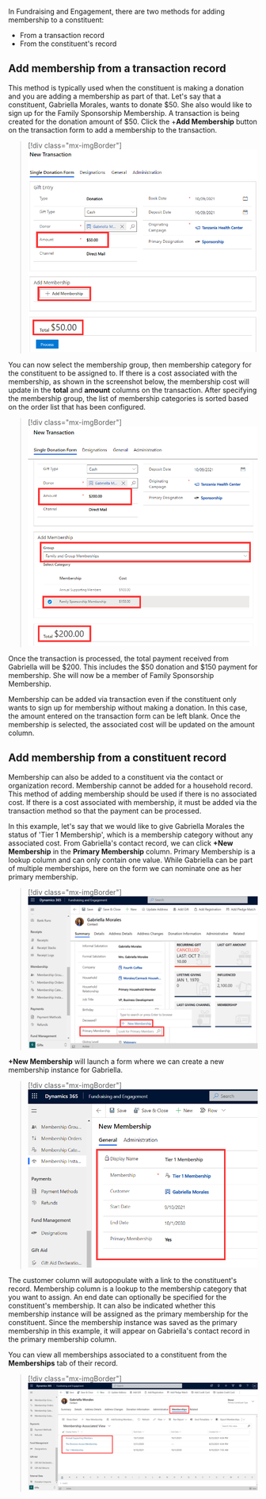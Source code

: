 In Fundraising and Engagement, there are two methods for adding membership to a constituent:

- From a transaction record
- From the constituent's record

## Add membership from a transaction record

This method is typically used when the constituent is making a donation and you are adding a membership as part of that. Let's say that a constituent, Gabriella Morales, wants to donate \$50. She also would like to sign up for the Family Sponsorship Membership. A transaction is being created for the donation amount of \$50. Click the +**Add Membership** button on the transaction form to add a membership to the transaction.

> [!div class="mx-imgBorder"]
> [![Screenshot of a new transaction with amount, add membership button, and total highlighted.](../media/new-transaction.png)](../media/new-transaction.png#lightbox)

You can now select the membership group, then membership category for the constituent to be assigned to. If there is a cost associated with the membership, as shown in the screenshot below, the membership cost will update in the **total** and **amount** columns on the transaction. After specifying the membership group, the list of membership categories is sorted based on the order list that has been configured.

> [!div class="mx-imgBorder"]
> [![Screenshot of a new transaction with amount, membership group, and total highlighted.](../media/membership-group.png)](../media/membership-group.png#lightbox)

Once the transaction is processed, the total payment received from Gabriella will be \$200. This includes the \$50 donation and \$150 payment for membership. She will now be a member of Family Sponsorship Membership.

Membership can be added via transaction even if the constituent only wants to sign up for membership without making a donation. In this case, the amount entered on the transaction form can be left blank. Once the membership is selected, the associated cost will be updated on the amount column.

## Add membership from a constituent record

Membership can also be added to a constituent via the contact or organization record. Membership cannot be added for a household record. This method of adding membership should be used if there is no associated cost. If there is a cost associated with membership, it must be added via the transaction method so that the payment can be processed.

In this example, let's say that we would like to give Gabriella Morales the status of 'Tier 1 Membership', which is a membership category without any associated cost. From Gabriella's contact record, we can click **+New Membership** in the **Primary Membership** column. Primary Membership is a lookup column and can only contain one value. While Gabriella can be part of multiple memberships, here on the form we can nominate one as her primary membership.

> [!div class="mx-imgBorder"]
> [![Screenshot of the contact summary with the primary membership field highlighted.](../media/primary-membership.png)](../media/primary-membership.png#lightbox)

**+New Membership** will launch a form where we can create a new membership instance for Gabriella.

> [!div class="mx-imgBorder"]
> [![Screenshot of the new membership form with general information displayed.](../media/new-membership-general.png)](../media/new-membership-general.png#lightbox)

The customer column will autopopulate with a link to the constituent's record. Membership column is a lookup to the membership category that you want to assign. An end date can optionally be specified for the constituent's membership. It can also be indicated whether this membership instance will be assigned as the primary membership for the constituent. Since the membership instance was saved as the primary membership in this example, it will appear on Gabriella's contact record in the primary membership column.

You can view all memberships associated to a constituent from the **Memberships** tab of their record.

> [!div class="mx-imgBorder"]
> [![Screenshot of the membership associated view from the memberships tab.](../media/all-memberships.png)](../media/all-memberships.png#lightbox)

